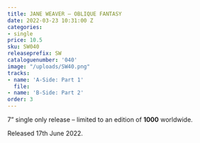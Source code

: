 ```yaml
---
title: JANE WEAVER – OBLIQUE FANTASY
date: 2022-03-23 10:31:00 Z
categories:
- single
price: 10.5
sku: SW040
releaseprefix: SW
cataloguenumber: '040'
image: "/uploads/SW40.png"
tracks:
- name: 'A-Side: Part 1'
  file: 
- name: 'B-Side: Part 2'
order: 3
---
```


7” single only release – limited to an edition of **1000** worldwide.

Released 17th June 2022.
 




 



